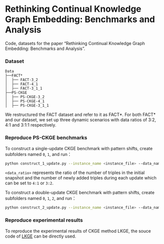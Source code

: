 # Rethinking Continual Knowledge Graph Embedding: Benchmarks and Analysis
Code, datasets for the paper “Rethinking Continual Knowledge Graph Embedding: Benchmarks and Analysis”.
### Dataset
```
Data
├──FACT*
│  ├── FACT-3_2
│  ├── FACT-4_1
│  ├── FACT-3_1_1
├──PS-CKGE
│  ├── PS-CKGE-3_2
│  ├── PS-CKGE-4_1
│  ├── PS-CKGE-3_1_1
```
We restructured the FACT dataset and refer to it as FACT*. For both FACT* and our dataset, we set up three dynamic scenarios with data ratios of 3:2, 4:1 and 3:1:1 respectively.
### Reproduce PS-CKGE benchmarks
To construct a single-update CKGE benchmark with pattern shifts, create subfolders named `0`, `1`, and run：
```sh
python construct_1_update.py --instance_name <instance_file> --data_name <dataset_name> --ratio <data_ratio>

```
`<data_ratio>` represents the ratio of the number of triples in the initial snapshot and the number of newly added triples during each update which can be set to `4:1` or `3:2`.

To construct a double-update CKGE benchmark with pattern shifts, create subfolders named `0`, `1`, `2`, and run：
```sh
python construct_2_update.py --instance_name <instance_file> --data_name <dataset_name>

```

### Reproduce experimental results
To reproduce the experimental results of CKGE method LKGE, the souce code of [LKGE](https://github.com/nju-websoft/LKGE) can be directly used.
